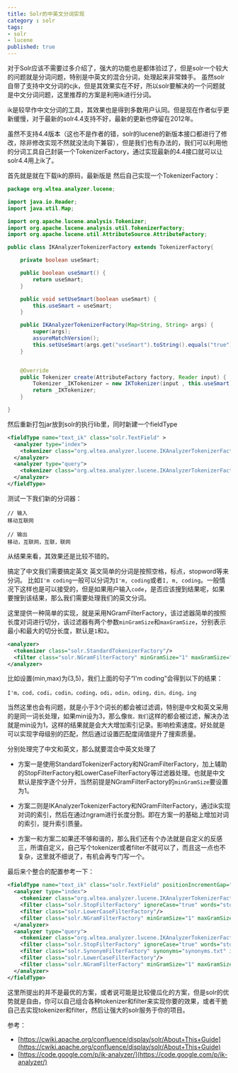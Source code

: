```yaml
---
title: Solr的中英文分词实现
category : solr
tags:
- solr
- lucene
published: true
---
```


对于Solr应该不需要过多介绍了，强大的功能也是都体验过了，但是solr一个较大的问题就是分词问题，特别是中英文的混合分词，处理起来非常棘手。
虽然solr自带了支持中文分词的cjk，但是其效果实在不好，所以solr要解决的一个问题就是中文分词问题，这里推荐的方案是利用ik进行分词。

ik是较早作中文分词的工具，其效果也是得到多数用户认同。但是现在作者似乎更新缓慢，对于最新的solr4.4支持不好，最新的更新也停留在2012年。

虽然不支持4.4版本（这也不是作者的错，solr的lucene的新版本接口都进行了修改，除非修改实现不然就没法向下兼容），但是我们也有办法的，我们可以利用他的分词工具自己封装一个TokenizerFactory，通过实现最新的4.4接口就可以让solr4.4用上ik了。

首先就是就在下载ik的原码，最新版是
然后自己实现一个TokenizerFactory：

``` java
package org.wltea.analyzer.lucene;

import java.io.Reader;
import java.util.Map;

import org.apache.lucene.analysis.Tokenizer;
import org.apache.lucene.analysis.util.TokenizerFactory;
import org.apache.lucene.util.AttributeSource.AttributeFactory;

public class IKAnalyzerTokenizerFactory extends TokenizerFactory{

    private boolean useSmart;

    public boolean useSmart() {
        return useSmart;
    }

    public void setUseSmart(boolean useSmart) {
        this.useSmart = useSmart;
    }

    public IKAnalyzerTokenizerFactory(Map<String, String> args) {
        super(args);
        assureMatchVersion();
        this.setUseSmart(args.get("useSmart").toString().equals("true"));
    }


    @Override
    public Tokenizer create(AttributeFactory factory, Reader input) {
        Tokenizer _IKTokenizer = new IKTokenizer(input , this.useSmart);
        return _IKTokenizer;
    }

}
```

然后重新打包jar放到solr的执行lib里，同时新建一个fieldType

``` xml
<fieldType name="text_ik" class="solr.TextField" >
  <analyzer type="index">
    <tokenizer class="org.wltea.analyzer.lucene.IKAnalyzerTokenizerFactory" useSmart="false"/>
  </analyzer>
  <analyzer type="query">
    <tokenizer class="org.wltea.analyzer.lucene.IKAnalyzerTokenizerFactory" useSmart="true"/>
  </analyzer>
</fieldType>
```
测试一下我们新的分词器：

```
// 输入
移动互联网

// 输出
移动，互联网，互联，联网
```
从结果来看，其效果还是比较不错的。

<!--more-->

搞定了中文我们需要搞定英文
英文简单的分词是按照空格，标点，stopword等来分词。
比如`I'm coding`一般可以分词为`I'm, coding`或者`I, m, coding`。一般情况下这样也是可以接受的，但是如果用户输入`code`，是否应该搜到结果呢，如果要搜到该结果，那么我们需要处理我们的英文分词。

这里提供一种简单的实现，就是采用NGramFilterFactory，该过滤器简单的按照长度对词进行切分，该过滤器有两个参数`minGramSize`和`maxGramSize`，分别表示最小和最大的切分长度，默认是`1`和`2`。

``` xml
<analyzer>
  <tokenizer class="solr.StandardTokenizerFactory"/>
  <filter class="solr.NGramFilterFactory" minGramSize="1" maxGramSize="4"/>
</analyzer>
```
比如设置(min,max)为(3,5)，我们上面的句子“I'm coding”会得到以下的结果：

```
I'm，cod，codi，codin，coding，odi，odin，oding，din，ding，ing
```

当然这里也会有问题，就是小于3个词长的都会被过滤调，特别是中文和英文采用的是同一词长处理，如果min设为3，那么像`我，我们`这样的都会被过滤，解决办法就是min设为1，这样的结果就是会大大增加索引记录。影响检索速度。好处就是可以实现字母级别的匹配，然后通过设置匹配度阔值提升了搜索质量。

分别处理完了中文和英文，那么就要混合中英文处理了

+ 方案一是使用StandardTokenizerFactory和NGramFilterFactory，加上辅助的StopFilterFactory和LowerCaseFilterFactory等过滤器处理。也就是中文默认是按字逐个分开，当然前提是NGramFilterFactory的`minGramSize`要设置为1。

+ 方案二则是IKAnalyzerTokenizerFactory和NGramFilterFactory，通过ik实现对词的索引，然后在通过ngram进行长度分割。即在方案一的基础上增加对词的索引，提升索引质量。

+ 方案一和方案二如果还不够和谐的，那么我们还有个办法就是自定义的反感三，所谓自定义，自己写个tokenizer或者filter不就可以了，而且这一点也不复杂，这里就不细说了，有机会再专门写一个。

最后来个整合的配置参考一下：

``` xml
<fieldType name="text_ik" class="solr.TextField" positionIncrementGap="100">
  <analyzer type="index">
    <tokenizer class="org.wltea.analyzer.lucene.IKAnalyzerTokenizerFactory"  useSmart="false"/>
    <filter class="solr.StopFilterFactory" ignoreCase="true" words="stopwords.txt" />
    <filter class="solr.LowerCaseFilterFactory"/>
    <filter class="solr.NGramFilterFactory" minGramSize="1" maxGramSize="20"/>
  </analyzer>
  <analyzer type="query">
    <tokenizer class="org.wltea.analyzer.lucene.IKAnalyzerTokenizerFactory"  useSmart="true"/>
    <filter class="solr.StopFilterFactory" ignoreCase="true" words="stopwords.txt" />
    <filter class="solr.SynonymFilterFactory" synonyms="synonyms.txt" ignoreCase="true" expand="true"/>
    <filter class="solr.LowerCaseFilterFactory"/>
    <filter class="solr.NGramFilterFactory" minGramSize="1" maxGramSize="10"/>
  </analyzer>
</fieldType>
```
这里所提出的并不是最优的方案，或者说可能是比较傻瓜化的方案，但是solr的优势就是自由，你可以自己组合各种tokenizer和filter来实现你要的效果，或者干脆自己去实现tokenizer和filter，然后让强大的solr服务于你的项目。

参考：

+ [https://cwiki.apache.org/confluence/display/solr/About+This+Guide](https://cwiki.apache.org/confluence/display/solr/About+This+Guide)
+ [https://code.google.com/p/ik-analyzer/](https://code.google.com/p/ik-analyzer/)

